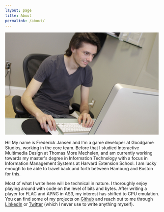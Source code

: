 ```yaml
---
layout: page
title: About
permalink: /about/
---
```


<img src="/public/images/about-pic.jpg" alt="Frederick Jansen" title="Frederick Jansen">

Hi! My name is Frederick Jansen and I'm a game developer at Goodgame Studios, working in the core team. Before that I studied Interactive Multimedia Design at Thomas More Mechelen, and am currently working towards my master's degree in Information Technology with a focus in Information Management Systems at Harvard Extension School. I am lucky enough to be able to travel back and forth between Hamburg and Boston for this.

Most of what I write here will be technical in nature. I thoroughly enjoy playing around with code on the level of bits and bytes. After writing a player for FLAC and APNG in AS3, my interest has shifted to CPU emulation. You can find some of my projects on <a href="https://github.com/frederickjansen" rel="me">Github</a> and reach out to me through <a href="https://www.linkedin.com/in/jansenfrederick" rel="me">LinkedIn</a> or <a href="https://twitter.com/latenightsnacks" rel="me">Twitter</a> (which I never use to write anything myself).
